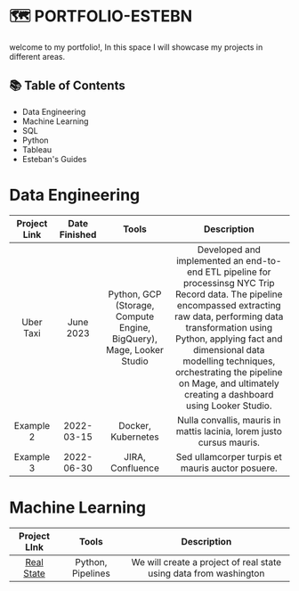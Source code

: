 # 🗺 PORTFOLIO-ESTEBN

welcome to my portfolio!, In this space I will showcase my projects in different areas.
## 📚 Table of Contents
 * Data Engineering
 * Machine Learning
 * SQL
 * Python
 * Tableau
 * Esteban's Guides
# Data Engineering
| Project Link | Date Finished | Tools | Description |
|:------------:|:-------------:|:-----:|:-----------:|
| Uber Taxi    | June 2023   | Python, GCP (Storage, Compute Engine, BigQuery), Mage, Looker Studio   | Developed and implemented an end-to-end ETL pipeline for processinsg NYC Trip Record data. The pipeline encompassed extracting raw data, performing data transformation using Python, applying fact and dimensional data modelling techniques, orchestrating the pipeline on Mage, and ultimately creating a dashboard using Looker Studio. |
| Example 2    | 2022-03-15    | Docker, Kubernetes | Nulla convallis, mauris in mattis lacinia, lorem justo cursus mauris. |
| Example 3    | 2022-06-30    | JIRA, Confluence | Sed ullamcorper turpis et mauris auctor posuere. |

# Machine Learning
| Project LInk | Tools | Description  |
|:------------:|:-------------:|:-----:|
| [Real State](https://www.google.com/webhp?hl=es-419&sa=X&ved=0ahUKEwic7J6I_t6AAxUGZzABHau6DvIQPAgI) | Python, Pipelines | We will create a project of real state using data from washington |

